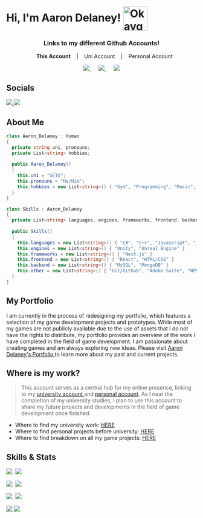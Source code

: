 # Hi, I'm Aaron Delaney! <img src="https://cdn.frankerfacez.com/emoticon/567712/4"  width="64px" height="64px" align="center" alt="OkaygeBusiness" />

<div align = center>
  <h3> Links to my different Github Accounts! </h3>

&nbsp;&nbsp;&nbsp;&nbsp;<b>This Account</b>&nbsp;&nbsp;&nbsp;&nbsp;|&nbsp;&nbsp;&nbsp;&nbsp;Uni Account&nbsp;&nbsp;&nbsp;&nbsp;|&nbsp;&nbsp;&nbsp;&nbsp;Personal Account

<a href="https://github.com/AaronDelaney99"> <img src="https://img.shields.io/badge/github-%23121011.svg?style=for-the-badge&logo=github&logoColor=white"> </a>&nbsp;&nbsp;&nbsp;&nbsp;
<a href="https://github.com/Sadge-Student"> <img src="https://img.shields.io/badge/github-%23121011.svg?style=for-the-badge&logo=github&logoColor=white"> </a>&nbsp;&nbsp;&nbsp;&nbsp;
<a href="https://github.com/Priimalhunter"> <img src="https://img.shields.io/badge/github-%23121011.svg?style=for-the-badge&logo=github&logoColor=white"> </a>

</div>
  
## Socials
<a href="https://www.linkedin.com/in/aarondelaney99/"> <img src="https://img.shields.io/badge/linkedin-%230077B5.svg?style=for-the-badge&logo=linkedin&logoColor=white"> </a>
<a href="https://ad2306.itch.io/"> <img src="https://img.shields.io/badge/Itch-%23FF0B34.svg?style=for-the-badge&logo=Itch.io&logoColor=white"> </a>

## About Me
```cs
class Aaron_Delaney : Human 
{
  private string uni, pronouns;
  private List<string> hobbies;
  
  public Aaron_Delaney() 
  {
    this.uni = "SETU";
    this.pronouns = "He/Him";
    this.hobbies = new List<string>() { "Gym", "Programming", "Music", "Gaming"}
  }
}

class Skills : Aaron_Delaney 
{
  private List<string> languages, engines, frameworks, frontend, backend, other;
  
  public Skills() 
  {
    this.languages = new List<string>() { "C#", "C++", "Javascript", "Java" }
    this.engines = new List<string>() { "Unity", "Unreal Engine" }
    this.frameworks = new List<string>() { "Next.js" }
    this.frontend = new List<string>() { "React", "HTML/CSS" }
    this.backend = new List<string>() { "MySQL", "MongoDB" }
    this.other = new List<string>() { "Git/Github", "Adobe Suite", "NPM" }
  }
}
```

## My Portfolio
I am currently in the process of redesigning my portfolio, which features a selection of my game development projects and prototypes. While most of my games are not publicly available due to the use of assets that I do not have the rights to distribute, my portfolio provides an overview of the work I have completed in the field of game development. I am passionate about creating games and am always exploring new ideas. Please visit <a href="https://aarondelaney.vercel.app/"> Aaron Delaney's Portfolio </a> to learn more about my past and current projects.

## Where is my work?
> This account serves as a central hub for my online presence, linking to my <a href="https://github.com/Sadge-Student"> university account </a> and <a href="https://github.com/Priimalhunter"> personal account</a>. As I near the completion of my university studies, I plan to use this account to share my future projects and developments in the field of game development once finished.

+ Where to find my university work: <a href="https://github.com/Sadge-Student"> HERE </a>
+ Where to find personal projects before university: <a href="https://github.com/Priimalhunter"> HERE </a>
+ Where to find breakdown on all my game projects: <a href="https://aarondelaney.vercel.app/"> HERE </a>

## Skills & Stats
<img src="https://github-readme-stats.vercel.app/api?username=AaronDelaney99&theme=dracula&show_icons=true&count_private=true">&nbsp;
<img src="https://github-readme-stats.vercel.app/api/top-langs/?username=aarondelaney99&theme=dracula&layout=&langs_count=5">

<img src="https://img.shields.io/badge/c%23-%23239120.svg?style=for-the-badge&logo=c-sharp&logoColor=white">&nbsp;
<img src="https://img.shields.io/badge/c++-%2300599C.svg?style=for-the-badge&logo=c%2B%2B&logoColor=white">

<img src="https://img.shields.io/badge/html5-%23E34F26.svg?style=for-the-badge&logo=html5&logoColor=white">&nbsp;
<img src="https://img.shields.io/badge/javascript-%23323330.svg?style=for-the-badge&logo=javascript&logoColor=%23F7DF1E">

<img src="https://img.shields.io/badge/node.js-6DA55F?style=for-the-badge&logo=node.js&logoColor=white">

<img src="https://img.shields.io/badge/java-%23ED8B00.svg?style=for-the-badge&logo=java&logoColor=white">
